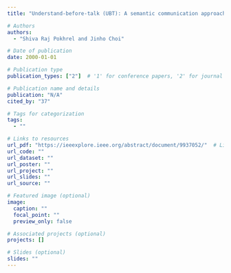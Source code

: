 ```yaml
---
title: "Understand-before-talk (UBT): A semantic communication approach to 6G networks"

# Authors
authors:
  - "Shiva Raj Pokhrel and Jinho Choi"

# Date of publication
date: 2000-01-01

# Publication type
publication_types: ["2"]  # '1' for conference papers, '2' for journal articles, '3' for preprints

# Publication name and details
publication: "N/A"
cited_by: "37"

# Tags for categorization
tags:
  - ""

# Links to resources
url_pdf: "https://ieeexplore.ieee.org/abstract/document/9937052/"  # Link to the resource
url_code: ""
url_dataset: ""
url_poster: ""
url_project: ""
url_slides: ""
url_source: ""

# Featured image (optional)
image:
  caption: ""
  focal_point: ""
  preview_only: false

# Associated projects (optional)
projects: []

# Slides (optional)
slides: ""
---
```

